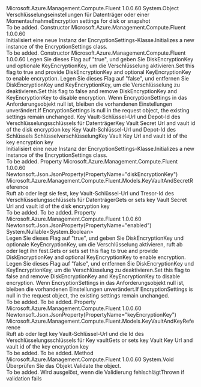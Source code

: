 <Type Name="EncryptionSettings" FullName="Microsoft.Azure.Management.Compute.Fluent.Models.EncryptionSettings">
  <TypeSignature Language="C#" Value="public class EncryptionSettings" />
  <TypeSignature Language="ILAsm" Value=".class public auto ansi beforefieldinit EncryptionSettings extends System.Object" />
  <TypeSignature Language="DocId" Value="T:Microsoft.Azure.Management.Compute.Fluent.Models.EncryptionSettings" />
  <TypeSignature Language="VB.NET" Value="Public Class EncryptionSettings" />
  <TypeSignature Language="F#" Value="type EncryptionSettings = class" />
  <AssemblyInfo>
    <AssemblyName>Microsoft.Azure.Management.Compute.Fluent</AssemblyName>
    <AssemblyVersion>1.0.0.60</AssemblyVersion>
  </AssemblyInfo>
  <Base>
    <BaseTypeName>System.Object</BaseTypeName>
  </Base>
  <Interfaces />
  <Docs>
    <summary>
            <span data-ttu-id="5c781-101">Verschlüsselungseinstellungen für Datenträger oder einer Momentaufnahme</span><span class="sxs-lookup"><span data-stu-id="5c781-101">Encryption settings for disk or snapshot</span></span>
            </summary>
    <remarks>To be added.</remarks>
  </Docs>
  <Members>
    <Member MemberName=".ctor">
      <MemberSignature Language="C#" Value="public EncryptionSettings ();" />
      <MemberSignature Language="ILAsm" Value=".method public hidebysig specialname rtspecialname instance void .ctor() cil managed" />
      <MemberSignature Language="DocId" Value="M:Microsoft.Azure.Management.Compute.Fluent.Models.EncryptionSettings.#ctor" />
      <MemberSignature Language="VB.NET" Value="Public Sub New ()" />
      <MemberType>Constructor</MemberType>
      <AssemblyInfo>
        <AssemblyName>Microsoft.Azure.Management.Compute.Fluent</AssemblyName>
        <AssemblyVersion>1.0.0.60</AssemblyVersion>
      </AssemblyInfo>
      <Parameters />
      <Docs>
        <summary>
            <span data-ttu-id="5c781-102">Initialisiert eine neue Instanz der EncryptionSettings-Klasse.</span><span class="sxs-lookup"><span data-stu-id="5c781-102">Initializes a new instance of the EncryptionSettings class.</span></span>
            </summary>
        <remarks>To be added.</remarks>
      </Docs>
    </Member>
    <Member MemberName=".ctor">
      <MemberSignature Language="C#" Value="public EncryptionSettings (Nullable&lt;bool&gt; enabled = null, Microsoft.Azure.Management.Compute.Fluent.Models.KeyVaultAndSecretReference diskEncryptionKey = null, Microsoft.Azure.Management.Compute.Fluent.Models.KeyVaultAndKeyReference keyEncryptionKey = null);" />
      <MemberSignature Language="ILAsm" Value=".method public hidebysig specialname rtspecialname instance void .ctor(valuetype System.Nullable`1&lt;bool&gt; enabled, class Microsoft.Azure.Management.Compute.Fluent.Models.KeyVaultAndSecretReference diskEncryptionKey, class Microsoft.Azure.Management.Compute.Fluent.Models.KeyVaultAndKeyReference keyEncryptionKey) cil managed" />
      <MemberSignature Language="DocId" Value="M:Microsoft.Azure.Management.Compute.Fluent.Models.EncryptionSettings.#ctor(System.Nullable{System.Boolean},Microsoft.Azure.Management.Compute.Fluent.Models.KeyVaultAndSecretReference,Microsoft.Azure.Management.Compute.Fluent.Models.KeyVaultAndKeyReference)" />
      <MemberSignature Language="VB.NET" Value="Public Sub New (Optional enabled As Nullable(Of Boolean) = null, Optional diskEncryptionKey As KeyVaultAndSecretReference = null, Optional keyEncryptionKey As KeyVaultAndKeyReference = null)" />
      <MemberSignature Language="F#" Value="new Microsoft.Azure.Management.Compute.Fluent.Models.EncryptionSettings : Nullable&lt;bool&gt; * Microsoft.Azure.Management.Compute.Fluent.Models.KeyVaultAndSecretReference * Microsoft.Azure.Management.Compute.Fluent.Models.KeyVaultAndKeyReference -&gt; Microsoft.Azure.Management.Compute.Fluent.Models.EncryptionSettings" Usage="new Microsoft.Azure.Management.Compute.Fluent.Models.EncryptionSettings (enabled, diskEncryptionKey, keyEncryptionKey)" />
      <MemberType>Constructor</MemberType>
      <AssemblyInfo>
        <AssemblyName>Microsoft.Azure.Management.Compute.Fluent</AssemblyName>
        <AssemblyVersion>1.0.0.60</AssemblyVersion>
      </AssemblyInfo>
      <Parameters>
        <Parameter Name="enabled" Type="System.Nullable&lt;System.Boolean&gt;" />
        <Parameter Name="diskEncryptionKey" Type="Microsoft.Azure.Management.Compute.Fluent.Models.KeyVaultAndSecretReference" />
        <Parameter Name="keyEncryptionKey" Type="Microsoft.Azure.Management.Compute.Fluent.Models.KeyVaultAndKeyReference" />
      </Parameters>
      <Docs>
        <param name="enabled"><span data-ttu-id="5c781-103">Legen Sie dieses Flag auf "true", und geben Sie DiskEncryptionKey und optionale KeyEncryptionKey, um die Verschlüsselung aktivieren.</span><span class="sxs-lookup"><span data-stu-id="5c781-103">Set this flag to true and provide DiskEncryptionKey and optional KeyEncryptionKey to enable encryption.</span></span> <span data-ttu-id="5c781-104">Legen Sie dieses Flag auf "false", und entfernen Sie DiskEncryptionKey und KeyEncryptionKey, um die Verschlüsselung zu deaktivieren.</span><span class="sxs-lookup"><span data-stu-id="5c781-104">Set this flag to false and remove DiskEncryptionKey and KeyEncryptionKey to disable encryption.</span></span> <span data-ttu-id="5c781-105">Wenn EncryptionSettings in das Anforderungsobjekt null ist, bleiben die vorhandenen Einstellungen unverändert.</span><span class="sxs-lookup"><span data-stu-id="5c781-105">If EncryptionSettings is null in the request object, the existing settings remain unchanged.</span></span></param>
        <param name="diskEncryptionKey"><span data-ttu-id="5c781-106">Key Vault-Schlüssel-Url und Depot-Id des Verschlüsselungsschlüssels für Datenträger</span><span class="sxs-lookup"><span data-stu-id="5c781-106">Key Vault Secret Url and vault id of the disk encryption key</span></span></param>
        <param name="keyEncryptionKey"><span data-ttu-id="5c781-107">Key Vault-Schlüssel-Url und Depot-Id des Schlüssels Schlüsselverschlüsselung</span><span class="sxs-lookup"><span data-stu-id="5c781-107">Key Vault Key Url and vault id of the key encryption key</span></span></param>
        <summary>
            <span data-ttu-id="5c781-108">Initialisiert eine neue Instanz der EncryptionSettings-Klasse.</span><span class="sxs-lookup"><span data-stu-id="5c781-108">Initializes a new instance of the EncryptionSettings class.</span></span>
            </summary>
        <remarks>To be added.</remarks>
      </Docs>
    </Member>
    <Member MemberName="DiskEncryptionKey">
      <MemberSignature Language="C#" Value="public Microsoft.Azure.Management.Compute.Fluent.Models.KeyVaultAndSecretReference DiskEncryptionKey { get; set; }" />
      <MemberSignature Language="ILAsm" Value=".property instance class Microsoft.Azure.Management.Compute.Fluent.Models.KeyVaultAndSecretReference DiskEncryptionKey" />
      <MemberSignature Language="DocId" Value="P:Microsoft.Azure.Management.Compute.Fluent.Models.EncryptionSettings.DiskEncryptionKey" />
      <MemberSignature Language="VB.NET" Value="Public Property DiskEncryptionKey As KeyVaultAndSecretReference" />
      <MemberSignature Language="F#" Value="member this.DiskEncryptionKey : Microsoft.Azure.Management.Compute.Fluent.Models.KeyVaultAndSecretReference with get, set" Usage="Microsoft.Azure.Management.Compute.Fluent.Models.EncryptionSettings.DiskEncryptionKey" />
      <MemberType>Property</MemberType>
      <AssemblyInfo>
        <AssemblyName>Microsoft.Azure.Management.Compute.Fluent</AssemblyName>
        <AssemblyVersion>1.0.0.60</AssemblyVersion>
      </AssemblyInfo>
      <Attributes>
        <Attribute>
          <AttributeName>Newtonsoft.Json.JsonProperty(PropertyName="diskEncryptionKey")</AttributeName>
        </Attribute>
      </Attributes>
      <ReturnValue>
        <ReturnType>Microsoft.Azure.Management.Compute.Fluent.Models.KeyVaultAndSecretReference</ReturnType>
      </ReturnValue>
      <Docs>
        <summary>
            <span data-ttu-id="5c781-109">Ruft ab oder legt sie fest, key Vault-Schlüssel-Url und Tresor-Id des Verschlüsselungsschlüssels für Datenträger</span><span class="sxs-lookup"><span data-stu-id="5c781-109">Gets or sets key Vault Secret Url and vault id of the disk encryption key</span></span>
            </summary>
        <value>To be added.</value>
        <remarks>To be added.</remarks>
      </Docs>
    </Member>
    <Member MemberName="Enabled">
      <MemberSignature Language="C#" Value="public Nullable&lt;bool&gt; Enabled { get; set; }" />
      <MemberSignature Language="ILAsm" Value=".property instance valuetype System.Nullable`1&lt;bool&gt; Enabled" />
      <MemberSignature Language="DocId" Value="P:Microsoft.Azure.Management.Compute.Fluent.Models.EncryptionSettings.Enabled" />
      <MemberSignature Language="VB.NET" Value="Public Property Enabled As Nullable(Of Boolean)" />
      <MemberSignature Language="F#" Value="member this.Enabled : Nullable&lt;bool&gt; with get, set" Usage="Microsoft.Azure.Management.Compute.Fluent.Models.EncryptionSettings.Enabled" />
      <MemberType>Property</MemberType>
      <AssemblyInfo>
        <AssemblyName>Microsoft.Azure.Management.Compute.Fluent</AssemblyName>
        <AssemblyVersion>1.0.0.60</AssemblyVersion>
      </AssemblyInfo>
      <Attributes>
        <Attribute>
          <AttributeName>Newtonsoft.Json.JsonProperty(PropertyName="enabled")</AttributeName>
        </Attribute>
      </Attributes>
      <ReturnValue>
        <ReturnType>System.Nullable&lt;System.Boolean&gt;</ReturnType>
      </ReturnValue>
      <Docs>
        <summary>
            <span data-ttu-id="5c781-110">Legen Sie dieses Flag auf "true", und geben Sie DiskEncryptionKey und optionale KeyEncryptionKey, um die Verschlüsselung aktivieren, ruft ab oder legt ihn fest.</span><span class="sxs-lookup"><span data-stu-id="5c781-110">Gets or sets set this flag to true and provide DiskEncryptionKey and optional KeyEncryptionKey to enable encryption.</span></span> <span data-ttu-id="5c781-111">Legen Sie dieses Flag auf "false", und entfernen Sie DiskEncryptionKey und KeyEncryptionKey, um die Verschlüsselung zu deaktivieren.</span><span class="sxs-lookup"><span data-stu-id="5c781-111">Set this flag to false and remove DiskEncryptionKey and KeyEncryptionKey to disable encryption.</span></span> <span data-ttu-id="5c781-112">Wenn EncryptionSettings in das Anforderungsobjekt null ist, bleiben die vorhandenen Einstellungen unverändert.</span><span class="sxs-lookup"><span data-stu-id="5c781-112">If EncryptionSettings is null in the request object, the existing settings remain unchanged.</span></span>
            </summary>
        <value>To be added.</value>
        <remarks>To be added.</remarks>
      </Docs>
    </Member>
    <Member MemberName="KeyEncryptionKey">
      <MemberSignature Language="C#" Value="public Microsoft.Azure.Management.Compute.Fluent.Models.KeyVaultAndKeyReference KeyEncryptionKey { get; set; }" />
      <MemberSignature Language="ILAsm" Value=".property instance class Microsoft.Azure.Management.Compute.Fluent.Models.KeyVaultAndKeyReference KeyEncryptionKey" />
      <MemberSignature Language="DocId" Value="P:Microsoft.Azure.Management.Compute.Fluent.Models.EncryptionSettings.KeyEncryptionKey" />
      <MemberSignature Language="VB.NET" Value="Public Property KeyEncryptionKey As KeyVaultAndKeyReference" />
      <MemberSignature Language="F#" Value="member this.KeyEncryptionKey : Microsoft.Azure.Management.Compute.Fluent.Models.KeyVaultAndKeyReference with get, set" Usage="Microsoft.Azure.Management.Compute.Fluent.Models.EncryptionSettings.KeyEncryptionKey" />
      <MemberType>Property</MemberType>
      <AssemblyInfo>
        <AssemblyName>Microsoft.Azure.Management.Compute.Fluent</AssemblyName>
        <AssemblyVersion>1.0.0.60</AssemblyVersion>
      </AssemblyInfo>
      <Attributes>
        <Attribute>
          <AttributeName>Newtonsoft.Json.JsonProperty(PropertyName="keyEncryptionKey")</AttributeName>
        </Attribute>
      </Attributes>
      <ReturnValue>
        <ReturnType>Microsoft.Azure.Management.Compute.Fluent.Models.KeyVaultAndKeyReference</ReturnType>
      </ReturnValue>
      <Docs>
        <summary>
            <span data-ttu-id="5c781-113">Ruft ab oder legt key Vault-Schlüssel-Url und die Id des Verschlüsselungsschlüssels für Key vault</span><span class="sxs-lookup"><span data-stu-id="5c781-113">Gets or sets key Vault Key Url and vault id of the key encryption key</span></span>
            </summary>
        <value>To be added.</value>
        <remarks>To be added.</remarks>
      </Docs>
    </Member>
    <Member MemberName="Validate">
      <MemberSignature Language="C#" Value="public virtual void Validate ();" />
      <MemberSignature Language="ILAsm" Value=".method public hidebysig newslot virtual instance void Validate() cil managed" />
      <MemberSignature Language="DocId" Value="M:Microsoft.Azure.Management.Compute.Fluent.Models.EncryptionSettings.Validate" />
      <MemberSignature Language="VB.NET" Value="Public Overridable Sub Validate ()" />
      <MemberSignature Language="F#" Value="abstract member Validate : unit -&gt; unit&#xA;override this.Validate : unit -&gt; unit" Usage="encryptionSettings.Validate " />
      <MemberType>Method</MemberType>
      <AssemblyInfo>
        <AssemblyName>Microsoft.Azure.Management.Compute.Fluent</AssemblyName>
        <AssemblyVersion>1.0.0.60</AssemblyVersion>
      </AssemblyInfo>
      <ReturnValue>
        <ReturnType>System.Void</ReturnType>
      </ReturnValue>
      <Parameters />
      <Docs>
        <summary>
            <span data-ttu-id="5c781-114">Überprüfen Sie das Objekt.</span><span class="sxs-lookup"><span data-stu-id="5c781-114">Validate the object.</span></span>
            </summary>
        <remarks>To be added.</remarks>
        <exception cref="T:Microsoft.Rest.ValidationException">
            <span data-ttu-id="5c781-115">Wird ausgelöst, wenn die Validierung fehlschlägt</span><span class="sxs-lookup"><span data-stu-id="5c781-115">Thrown if validation fails</span></span>
            </exception>
      </Docs>
    </Member>
  </Members>
</Type>